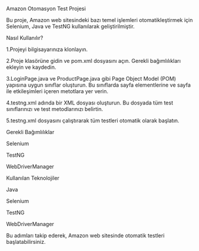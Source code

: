 Amazon Otomasyon Test Projesi


Bu proje, Amazon web sitesindeki bazı temel işlemleri otomatikleştirmek için Selenium, Java ve TestNG kullanılarak geliştirilmiştir.

Nasıl Kullanılır?

1.Projeyi bilgisayarınıza klonlayın.

2.Proje klasörüne gidin ve pom.xml dosyasını açın. Gerekli bağımlılıkları ekleyin ve kaydedin.

3.LoginPage.java ve ProductPage.java gibi Page Object Model (POM) yapısına uygun sınıflar oluşturun. Bu sınıflarda sayfa elementlerine ve sayfa ile etkileşimleri içeren metotlara yer verin.

4.testng.xml adında bir XML dosyası oluşturun. Bu dosyada tüm test sınıflarınızı ve test metodlarınızı belirtin.

5.testng.xml dosyasını çalıştırarak tüm testleri otomatik olarak başlatın.

Gerekli Bağımlılıklar

Selenium

TestNG

WebDriverManager

Kullanılan Teknolojiler

Java

Selenium

TestNG

WebDriverManager

Bu adımları takip ederek, Amazon web sitesinde otomatik testleri başlatabilirsiniz.
